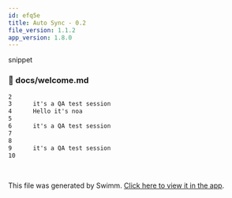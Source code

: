 ```yaml
---
id: efq5e
title: Auto Sync - 0.2
file_version: 1.1.2
app_version: 1.8.0
---
```


snippet
<!-- NOTE-swimm-snippet: the lines below link your snippet to Swimm -->
### 📄 docs/welcome.md
```markdown
2      
3      it's a QA test session 
4      Hello it's noa
5      
6      it's a QA test session 
7      
8      
9      it's a QA test session 
10     
```

<br/>

This file was generated by Swimm. [Click here to view it in the app](http://localhost:5000/repos/Z2l0aHViJTNBJTNBTm9hUmVwbyUzQSUzQU5vYW96ZXI=/docs/efq5e).
